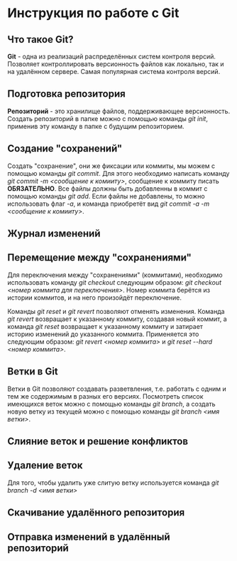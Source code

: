 # Инструкция по работе с Git

## Что такое Git?
**Git** - одна из реализаций распределённых систем контроля версий. Позволяет контроллировать версионность файлов как локально, так и на удалённом сервере. Самая популярная система контроля версий.

## Подготовка репозитория
**Репозиторий** - это хранилище файлов, поддерживающее версионность. Создать репозиторий в папке можно с помощью команды *git init*, применив эту команду в папке с будущим репозиторием.

## Создание "сохранений"
Создать "сохранение", они же фиксации или коммиты, мы можем с помощью команды *git commit*. Для этого необходимо написать команду *git commit -m <сообщение к комииту>*, сообщение к коммиту писать **ОБЯЗАТЕЛЬНО**. Все файлы должны быть добавленны в коммит с помощью команды *git add*. Если файлы не добавлены, то можно использовать флаг *-a*, и команда приобретёт вид *git commit -a -m <сообщение к комииту>*.

## Журнал изменений

## Перемещение между "сохранениями"
Для переключения между "сохранениями" (коммитами), необходимо использовать команду *git checkout* следующим образом: *git checkout <номер коммита для переключения>*. Номер коммита берётся из истории коммитов, и на него произойдёт переключение.

Команды *git reset* и *git revert* позволяют отменять изменения. Команда *git revert* возвращает к указанному коммиту, создавая новый коммит, а команда *git reset* возвращает к указанному коммиту и затирает историю изменений до указанного коммита. Применяется это следующим образом: *git revert <номер коммита>* и *git reset --hard <номер коммита>*.


## Ветки в Git
Ветки в Git позволяют создавать разветвления, т.е. работать с одним и тем же содержимым в разных его версиях. Посмотреть список имеющихся веток можно с помощью команды *git branch*, а создать новую ветку из текущей можно с помощью команды *git branch <имя ветки>*.

## Слияние веток и решение конфликтов

## Удаление веток
Для того, чтобы удалить уже слитую ветку используется команда *git branch -d <имя ветки>*

## Скачивание удалённого репозитория

## Отправка изменений в удалённый репозиторий

